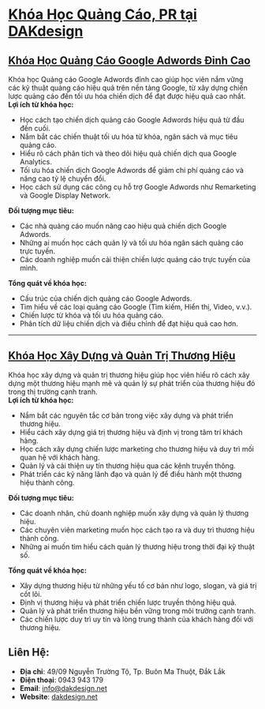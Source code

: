 # [Khóa Học Quảng Cáo, PR tại DAKdesign](https://www.dakdesign.net/vi/khoa-hoc-marketing/khoa-hoc-quang-cao-pr/)

## [Khóa Học Quảng Cáo Google Adwords Đỉnh Cao](https://www.dakdesign.net/khoa-hoc-quang-cao-google-adwords-dinh-cao-2/)
Khóa học Quảng cáo Google Adwords đỉnh cao giúp học viên nắm vững các kỹ thuật quảng cáo hiệu quả trên nền tảng Google, từ xây dựng chiến lược quảng cáo đến tối ưu hóa chiến dịch để đạt được hiệu quả cao nhất.  
**Lợi ích từ khóa học:**
- Học cách tạo chiến dịch quảng cáo Google Adwords hiệu quả từ đầu đến cuối.
- Nắm bắt các chiến thuật tối ưu hóa từ khóa, ngân sách và mục tiêu quảng cáo.
- Hiểu rõ cách phân tích và theo dõi hiệu quả chiến dịch qua Google Analytics.
- Tối ưu hóa chiến dịch Google Adwords để giảm chi phí quảng cáo và nâng cao tỷ lệ chuyển đổi.
- Học cách sử dụng các công cụ hỗ trợ Google Adwords như Remarketing và Google Display Network.

**Đối tượng mục tiêu:**
- Các nhà quảng cáo muốn nâng cao hiệu quả chiến dịch Google Adwords.
- Những ai muốn học cách quản lý và tối ưu hóa ngân sách quảng cáo trực tuyến.
- Các doanh nghiệp muốn cải thiện chiến lược quảng cáo trực tuyến của mình.

**Tổng quát về khóa học:**
- Cấu trúc của chiến dịch quảng cáo Google Adwords.
- Tìm hiểu về các loại quảng cáo Google (Tìm kiếm, Hiển thị, Video, v.v.).
- Chiến lược từ khóa và tối ưu hóa quảng cáo.
- Phân tích dữ liệu chiến dịch và điều chỉnh để đạt hiệu quả cao hơn.

---

## [Khóa Học Xây Dựng và Quản Trị Thương Hiệu](https://www.dakdesign.net/khoa-hoc-xay-dung-va-quan-tri-thuong-hieu/)
Khóa học xây dựng và quản trị thương hiệu giúp học viên hiểu rõ cách xây dựng một thương hiệu mạnh mẽ và quản lý sự phát triển của thương hiệu đó trong thị trường cạnh tranh.  
**Lợi ích từ khóa học:**
- Nắm bắt các nguyên tắc cơ bản trong việc xây dựng và phát triển thương hiệu.
- Hiểu cách xây dựng giá trị thương hiệu và định vị trong tâm trí khách hàng.
- Học cách xây dựng chiến lược marketing cho thương hiệu và duy trì mối quan hệ với khách hàng.
- Quản lý và cải thiện uy tín thương hiệu qua các kênh truyền thông.
- Phát triển các kỹ năng lãnh đạo và quản lý để điều hành một thương hiệu thành công.

**Đối tượng mục tiêu:**
- Các doanh nhân, chủ doanh nghiệp muốn xây dựng và quản lý thương hiệu.
- Các chuyên viên marketing muốn học cách tạo ra và duy trì thương hiệu thành công.
- Những ai muốn tìm hiểu cách quản lý thương hiệu trong thời đại kỹ thuật số.

**Tổng quát về khóa học:**
- Xây dựng thương hiệu từ những yếu tố cơ bản như logo, slogan, và giá trị cốt lõi.
- Định vị thương hiệu và phát triển chiến lược truyền thông hiệu quả.
- Quản lý và phát triển thương hiệu bền vững trong môi trường cạnh tranh.
- Các chiến lược duy trì uy tín và lòng trung thành của khách hàng đối với thương hiệu.

## Liên Hệ:
- **Địa chỉ**: 49/09 Nguyễn Trường Tộ, Tp. Buôn Ma Thuột, Đắk Lắk
- **Điện thoại**: 0943 943 179
- **Email**: [info@dakdesign.net](mailto:info@dakdesign.net)
- **Website**: [dakdesign.net](http://dakdesign.net) 
